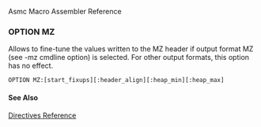 Asmc Macro Assembler Reference

### OPTION MZ

Allows to fine-tune the values written to the MZ header if output format MZ (see -mz cmdline option) is selected. For other output formats, this option has no effect.

    OPTION MZ:[start_fixups][:header_align][:heap_min][:heap_max]

#### See Also

[Directives Reference](readme.md)
